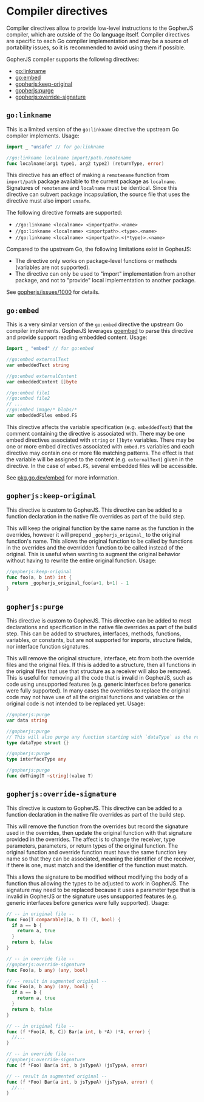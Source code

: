 # Compiler directives

Compiler directives allow to provide low-level instructions to the GopherJS
compiler, which are outside of the Go language itself. Compiler directives are
specific to each Go compiler implementation and may be a source of portability
issues, so it is recommended to avoid using them if possible.

GopherJS compiler supports the following directives:

- [go:linkname](#golinkname)
- [go:embed](#goembed)
- [gopherjs:keep-original](#gopherjskeep-original)
- [gopherjs:purge](#gopherjspurge)
- [gopherjs:override-signature](#gopherjsoverride-signature)

## `go:linkname`

This is a limited version of the `go:linkname` directive the upstream Go
compiler implements. Usage:

```go
import _ "unsafe" // for go:linkname

//go:linkname localname import/path.remotename
func localname(arg1 type1, arg2 type2) (returnType, error)
```

This directive has an effect of making a `remotename` function from
`import/path` package available to the current package as `localname`.
Signatures of `remotename` and `localname` must be identical. Since this
directive can subvert package incapsulation, the source file that uses the
directive must also import `unsafe`.

The following directive formats are supported:

- `//go:linkname <localname> <importpath>.<name>`
- `//go:linkname <localname> <importpath>.<type>.<name>`
- `//go:linkname <localname> <importpath>.<(*type)>.<name>`

Compared to the upstream Go, the following limitations exist in GopherJS:

- The directive only works on package-level functions or methods (variables
  are not supported).
- The directive can only be used to "import" implementation from another
  package, and not to "provide" local implementation to another package.

See [gopherjs/issues/1000](https://github.com/gopherjs/gopherjs/issues/1000)
for details.

## `go:embed`

This is a very similar version of the `go:embed` directive the upstream Go
compiler implements.
GopherJS leverages [goembed](https://github.com/visualfc/goembed)
to parse this directive and provide support reading embedded content. Usage:

```go
import _ "embed" // for go:embed

//go:embed externalText
var embeddedText string

//go:embed externalContent
var embeddedContent []byte

//go:embed file1
//go:embed file2
// ...
//go:embed image/* blobs/*
var embeddedFiles embed.FS
```

This directive affects the variable specification (e.g. `embeddedText`)
that the comment containing the directive is associated with.
There may be one embed directives associated with `string` or `[]byte`
variables. There may be one or more embed directives associated with
`embed.FS` variables and each directive may contain one or more
file matching patterns. The effect is that the variable will be assigned to
the content (e.g. `externalText`) given in the directive. In the case
of `embed.FS`, several embedded files will be accessible.

See [pkg.go.dev/embed](https://pkg.go.dev/embed#hdr-Directives)
for more information.

## `gopherjs:keep-original`

This directive is custom to GopherJS. This directive can be added to a
function declaration in the native file overrides as part of the build step.

This will keep the original function by the same name as the function
in the overrides, however it will prepend `_gopherjs_original_` to the original
function's name. This allows the original function to be called by functions
in the overrides and the overridden function to be called instead of the
original. This is useful when wanting to augment the original behavior without
having to rewrite the entire original function. Usage:

```go
//gopherjs:keep-original
func foo(a, b int) int {
  return _gopherjs_original_foo(a+1, b+1) - 1
}
```

## `gopherjs:purge`

This directive is custom to GopherJS. This directive can be added
to most declarations and specification in the native file overrides as
part of the build step.
This can be added to structures, interfaces, methods, functions,
variables, or constants, but are not supported for imports, structure fields,
nor interface function signatures.

This will remove the original structure, interface, etc from both the override
files and the original files.
If this is added to a structure, then all functions in the original files
that use that structure as a receiver will also be removed.
This is useful for removing all the code that is invalid in GopherJS,
such as code using unsupported features (e.g. generic interfaces before
generics were fully supported). In many cases the overrides to replace
the original code may not have use of all the original functions and
variables or the original code is not intended to be replaced yet.
Usage:

```go
//gopherjs:purge
var data string

//gopherjs:purge
// This will also purge any function starting with `dataType` as the receiver.
type dataType struct {}

//gopherjs:purge
type interfaceType any

//gopherjs:purge
func doThing[T ~string](value T)
```

## `gopherjs:override-signature`

This directive is custom to GopherJS. This directive can be added to a
function declaration in the native file overrides as part of the build step.

This will remove the function from the overrides but record the signature
used in the overrides, then update the original function with that signature
provided in the overrides.
The affect is to change the receiver, type parameters,
parameters, or return types of the original function. The original function
and override function must have the same function key name so that they can
be associated, meaning the identifier of the receiver, if there is one, must
match and the identifier of the function must match.

This allows the signature to be modified without modifying the body of a
function thus allowing the types to be adjusted to work in GopherJS.
The signature may need to be replaced because it uses a parameter type
that is invalid in GopherJS or the signature uses unsupported features
(e.g. generic interfaces before generics were fully supported).
Usage:

```go
// -- in original file --
func Foo[T comparable](a, b T) (T, bool) {
  if a == b {
    return a, true
  }
  return b, false
}

// -- in override file --
//gopherjs:override-signature
func Foo(a, b any) (any, bool)

// -- result in augmented original --
func Foo(a, b any) (any, bool) {
  if a == b {
    return a, true
  }
  return b, false
}
```

```go
// -- in original file --
func (f *Foo[A, B, C]) Bar(a int, b *A) (*A, error) {
  //...
}

// -- in override file --
//gopherjs:override-signature
func (f *Foo) Bar(a int, b jsTypeA) (jsTypeA, error)

// -- result in augmented original --
func (f *Foo) Bar(a int, b jsTypeA) (jsTypeA, error) {
  //...
}
```
